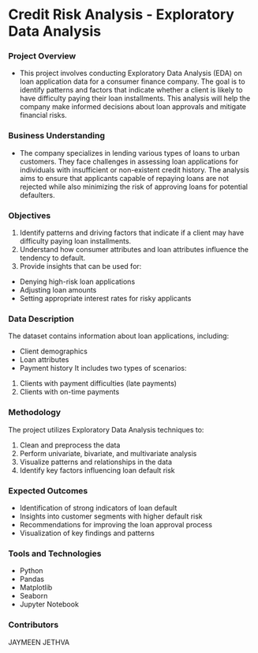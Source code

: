 # Credit Risk Analysis - Exploratory Data Analysis
### Project Overview
- This project involves conducting Exploratory Data Analysis (EDA) on loan application data for a consumer finance company. The goal is to identify patterns and factors that indicate whether a client is likely to have difficulty paying their loan installments. This analysis will help the company make informed decisions about loan approvals and mitigate financial risks.

### Business Understanding
- The company specializes in lending various types of loans to urban customers. They face challenges in assessing loan applications for individuals with insufficient or non-existent credit history. The analysis aims to ensure that applicants capable of repaying loans are not rejected while also minimizing the risk of approving loans for potential defaulters.

### Objectives
1. Identify patterns and driving factors that indicate if a client may have difficulty paying loan installments.
2. Understand how consumer attributes and loan attributes influence the tendency to default.
3. Provide insights that can be used for:
- Denying high-risk loan applications
- Adjusting loan amounts
- Setting appropriate interest rates for risky applicants
### Data Description
The dataset contains information about loan applications, including:

- Client demographics
- Loan attributes
- Payment history
It includes two types of scenarios:

1. Clients with payment difficulties (late payments)
2. Clients with on-time payments
### Methodology
The project utilizes Exploratory Data Analysis techniques to:

1. Clean and preprocess the data
2. Perform univariate, bivariate, and multivariate analysis
3. Visualize patterns and relationships in the data
4. Identify key factors influencing loan default risk
### Expected Outcomes
- Identification of strong indicators of loan default
- Insights into customer segments with higher default risk
- Recommendations for improving the loan approval process
- Visualization of key findings and patterns
### Tools and Technologies
- Python
- Pandas
- Matplotlib
- Seaborn
- Jupyter Notebook

### Contributors
JAYMEEN JETHVA

